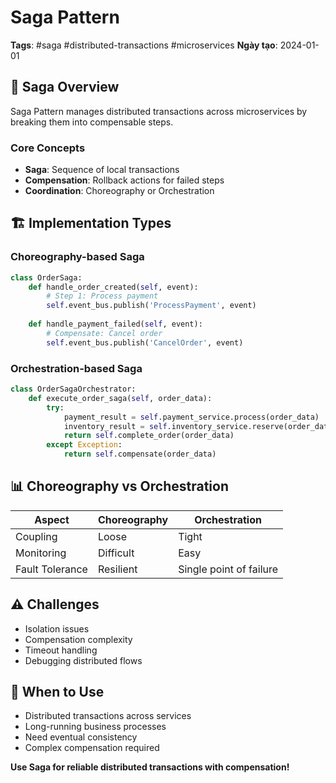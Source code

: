 # Saga Pattern

**Tags**: #saga #distributed-transactions #microservices
**Ngày tạo**: 2024-01-01

## 🎯 Saga Overview

Saga Pattern manages distributed transactions across microservices by breaking them into compensable steps.

### Core Concepts
- **Saga**: Sequence of local transactions
- **Compensation**: Rollback actions for failed steps
- **Coordination**: Choreography or Orchestration

## 🏗️ Implementation Types

### Choreography-based Saga
```python
class OrderSaga:
    def handle_order_created(self, event):
        # Step 1: Process payment
        self.event_bus.publish('ProcessPayment', event)
    
    def handle_payment_failed(self, event):
        # Compensate: Cancel order
        self.event_bus.publish('CancelOrder', event)
```

### Orchestration-based Saga
```python
class OrderSagaOrchestrator:
    def execute_order_saga(self, order_data):
        try:
            payment_result = self.payment_service.process(order_data)
            inventory_result = self.inventory_service.reserve(order_data)
            return self.complete_order(order_data)
        except Exception:
            return self.compensate(order_data)
```

## 📊 Choreography vs Orchestration

| Aspect | Choreography | Orchestration |
|--------|-------------|---------------|
| Coupling | Loose | Tight |
| Monitoring | Difficult | Easy |
| Fault Tolerance | Resilient | Single point of failure |

## ⚠️ Challenges
- Isolation issues
- Compensation complexity  
- Timeout handling
- Debugging distributed flows

## 🎯 When to Use
- Distributed transactions across services
- Long-running business processes
- Need eventual consistency
- Complex compensation required

**Use Saga for reliable distributed transactions with compensation!** 